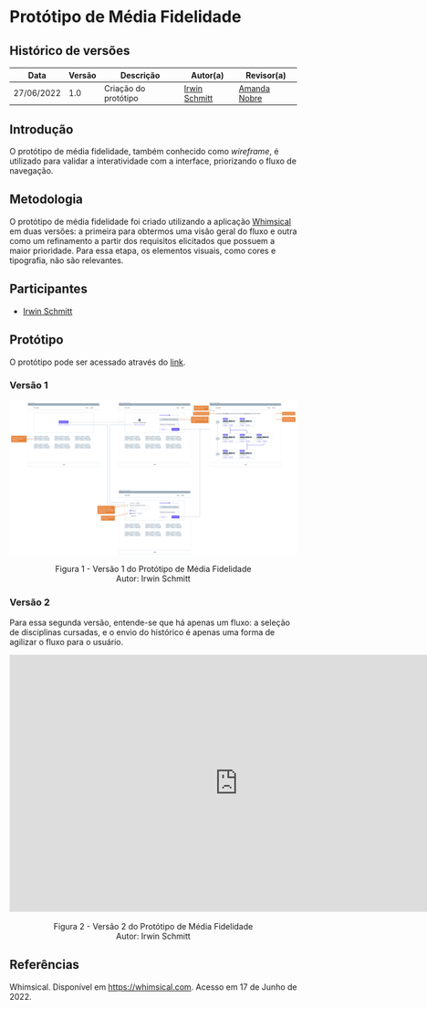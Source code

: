 # Protótipo de Média Fidelidade

## Histórico de versões

| Data       | Versão | Descrição            | Autor(a)                                         | Revisor(a)                                      |
| ---------- | ------ | -------------------- | ------------------------------------------------ | ----------------------------------------------- |
| 27/06/2022 | 1.0    | Criação do protótipo | [Irwin Schmitt](https://github.com/irwinschmitt) | [Amanda Nobre](https://github.com/AmandaNbr) |

## Introdução

O protótipo de média fidelidade, também conhecido como _wireframe_, é utilizado para validar a interatividade com a interface, priorizando o fluxo de navegação.

## Metodologia

O protótipo de média fidelidade foi criado utilizando a aplicação [Whimsical](https://whimsical.com/) em duas versões: a primeira para obtermos uma visão geral do fluxo e outra como um refinamento a partir dos requisitos elicitados que possuem a maior prioridade. Para essa etapa, os elementos visuais, como cores e tipografia, não são relevantes.

## Participantes

- [Irwin Schmitt](https://github.com/irwinschmitt)

## Protótipo

O protótipo pode ser acessado através do [link](https://whimsical.com/fluxo-agil-VR3ZVKAJR17wAwkG7jAV1u).

### Versão 1

<img alt="Protótipo de média fidelidade versão 1" src="../../images/prototipos/fluxo-agil-media-v1.png" align="center" />
<p align = "center">
Figura 1 - Versão 1 do Protótipo de Média Fidelidade <br>
Autor: Irwin Schmitt
</p>

### Versão 2

Para essa segunda versão, entende-se que há apenas um fluxo: a seleção de disciplinas cursadas, e o envio do histórico é apenas uma forma de agilizar o fluxo para o usuário.

<iframe style="border:none" width="800" height="450" src="https://whimsical.com/embed/VR3ZVKAJR17wAwkG7jAV1u@7YNFXnKbYi8SMQMETWd51"></iframe>

<p align = "center">
Figura 2 - Versão 2 do Protótipo de Média Fidelidade <br>
Autor: Irwin Schmitt
</p>

## Referências

Whimsical. Disponível em https://whimsical.com. Acesso em 17 de Junho de 2022.
